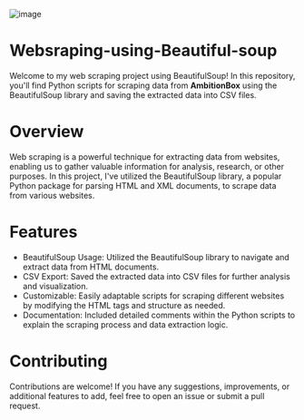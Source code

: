
![image](https://github.com/roysushmita/Websraping-using-Beautiful-soup/assets/129031314/cdf31228-4999-456f-9b9b-6eb04d6b4e54)

# Websraping-using-Beautiful-soup

Welcome to my web scraping project using BeautifulSoup! In this repository, you'll find Python scripts for scraping data from **AmbitionBox** using the BeautifulSoup library and saving the extracted data into CSV files.

# Overview
Web scraping is a powerful technique for extracting data from websites, enabling us to gather valuable information for analysis, research, or other purposes. In this project, I've utilized the BeautifulSoup library, a popular Python package for parsing HTML and XML documents, to scrape data from various websites.

# Features
* BeautifulSoup Usage: Utilized the BeautifulSoup library to navigate and extract data from HTML documents.
* CSV Export: Saved the extracted data into CSV files for further analysis and visualization.
* Customizable: Easily adaptable scripts for scraping different websites by modifying the HTML tags and structure as needed.
* Documentation: Included detailed comments within the Python scripts to explain the scraping process and data extraction logic.

# Contributing
Contributions are welcome! If you have any suggestions, improvements, or additional features to add, feel free to open an issue or submit a pull request.
